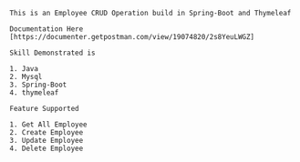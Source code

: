     This is an Employee CRUD Operation build in Spring-Boot and Thymeleaf
    
    Documentation Here [https://documenter.getpostman.com/view/19074820/2s8YeuLWGZ]
    
    Skill Demonstrated is
    
    1. Java
    2. Mysql
    3. Spring-Boot
    4. thymeleaf
    
    Feature Supported
    
    1. Get All Employee
    2. Create Employee
    3. Update Employee
    4. Delete Employee
    

